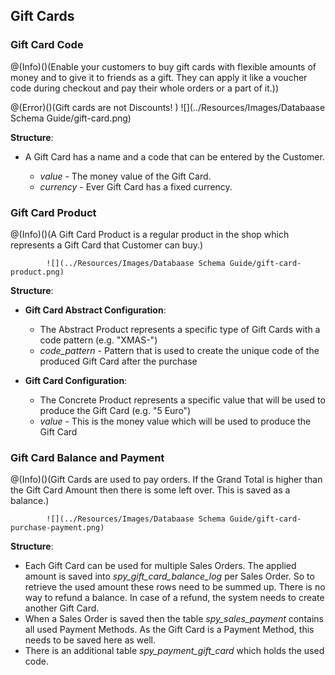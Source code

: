 
## Gift Cards

### Gift Card Code

@(Info)()(Enable your customers to buy gift cards with flexible amounts of money and to give it to friends as a gift. They can apply it like a voucher code during checkout and pay their whole orders or a part of it.))

@(Error)()(Gift cards are not Discounts!
)
            ![](../Resources/Images/Databaase Schema Guide/gift-card.png)

**Structure**:

* A Gift Card has a name and a code that can be entered by the Customer.

  - *value* - The money value of the Gift Card.
  - *currency* - Ever Gift Card has a fixed currency.


### Gift Card Product

@(Info)()(A Gift Card Product is a regular product in the shop which represents a Gift Card that Customer can buy.)

            ![](../Resources/Images/Databaase Schema Guide/gift-card-product.png)

**Structure**:

* **Gift Card Abstract Configuration**:

  - The Abstract Product represents a specific type of Gift Cards with a code pattern (e.g. "XMAS-")
  - *code_pattern* - Pattern that is used to create the unique code of the produced Gift Card after the purchase

* **Gift Card Configuration**:

  - The Concrete Product represents a specific value that will be used to produce the Gift Card (e.g. "5 Euro")
  - *value* - This is the money value which will be used to produce the Gift Card


### Gift Card Balance and Payment

@(Info)()(Gift Cards are used to pay orders. If the Grand Total is higher than the Gift Card Amount then there is some left over. This is saved as a balance.)

            ![](../Resources/Images/Databaase Schema Guide/gift-card-purchase-payment.png)

**Structure**:

* Each Gift Card can be used for multiple Sales Orders. The applied amount is saved into *spy_gift_card_balance_log* per Sales Order. So to retrieve the used amount these rows need to be summed up. There is no way to refund a balance. In case of a refund, the system needs to create another Gift Card.
* When a Sales Order is saved then the table *spy_sales_payment* contains all used Payment Methods. As the Gift Card is a Payment Method, this needs to be saved here as well.
* There is an additional table *spy_payment_gift_card* which holds the used code.
